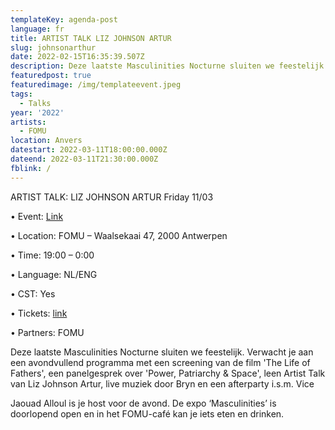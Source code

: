 ```yaml
---
templateKey: agenda-post
language: fr
title: ARTIST TALK LIZ JOHNSON ARTUR
slug: johnsonarthur
date: 2022-02-15T16:35:39.507Z
description: Deze laatste Masculinities Nocturne sluiten we feestelijk.
featuredpost: true
featuredimage: /img/templateevent.jpeg
tags:
  - Talks
year: '2022'
artists:
  - FOMU
location: Anvers
datestart: 2022-03-11T18:00:00.000Z
dateend: 2022-03-11T21:30:00.000Z
fblink: /
---
```


ARTIST TALK: LIZ JOHNSON ARTUR Friday 11/03

•	Event: [Link](https://fomu.be/kalender/masculinities-nocturne-4?gclid=Cj0KCQiAu62QBhC7ARIsALXijXS0YaF5DwiLhh1HQ-nxLXI4o5rMnixuC3juokvR1JXsqVqRTgRyJnEaAtk4EALw_wcB)

•	Location: FOMU – Waalsekaai 47, 2000 Antwerpen

•	Time: 19:00 – 0:00

•	Language: NL/ENG

•	CST: Yes

•	Tickets: [link](https://fomu.be/kalender/masculinities-nocturne-4?gclid=Cj0KCQiAu62QBhC7ARIsALXijXS0YaF5DwiLhh1HQ-nxLXI4o5rMnixuC3juokvR1JXsqVqRTgRyJnEaAtk4EALw_wcB)

•	Partners: FOMU


Deze laatste Masculinities Nocturne sluiten we feestelijk. Verwacht je aan een avondvullend programma met een screening van de film 'The Life of Fathers', een panelgesprek over 'Power, Patriarchy & Space', leen Artist Talk van Liz Johnson Artur, live muziek door Bryn en een afterparty i.s.m. Vice

Jaouad Alloul is je host voor de avond. De expo ‘Masculinities’ is doorlopend open en in het FOMU-café kan je iets eten en drinken.
